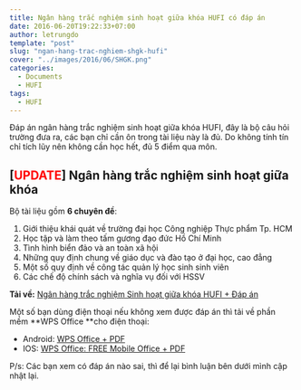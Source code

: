 ```yaml
---
title: Ngân hàng trắc nghiệm sinh hoạt giữa khóa HUFI có đáp án
date: 2016-06-20T19:22:33+07:00
author: letrungdo
template: "post"
slug: "ngan-hang-trac-nghiem-shgk-hufi"
cover: "../images/2016/06/SHGK.png"
categories:
  - Documents
  - HUFI
tags:
  - HUFI
---
```

Đáp án ngân hàng trắc nghiệm sinh hoạt giữa khóa HUFI, đây là bộ câu hỏi trường đưa ra, các bạn chỉ cần ôn trong tài liệu này là đủ. Do không tính tín chỉ tích lũy nên không cần học hết, đủ 5 điểm qua môn.

## [<span style="color: #ff0000;"><strong>UPDATE</strong></span>] Ngân hàng trắc nghiệm sinh hoạt giữa khóa

Bộ tài liệu gồm **6 chuyên đề**:

  1. Giới thiệu khái quát về trường đại học Công nghiệp Thực phẩm Tp. HCM
  2. Học tập và làm theo tấm gương đạo đức Hồ Chí Minh
  3. Tình hình biển đảo và an toàn xã hội
  4. Những quy định chung về giáo dục và đào tạo ở đại học, cao đẳng
  5. Một số quy định về công tác quản lý học sinh sinh viên
  6. Các chế độ chính sách và nghĩa vụ đối với HSSV

**Tải về:** <a href="https://drive.google.com/file/d/1UgNafMNr3cxDa10pL6UoazE0qu__45RF/view?usp=sharing" target="_blank" rel="noopener">Ngân hàng trắc nghiệm Sinh hoạt giữa khóa HUFI + Đáp án</a>

Một số bạn dùng điện thoại nếu không xem được đáp án thì tải về phần mềm **WPS Office **cho điện thoại:

  * Android: <a href="https://play.google.com/store/apps/details?id=cn.wps.moffice_eng&hl=vi" target="_blank" rel="noopener">WPS Office + PDF</a>
  * IOS: <a href="https://itunes.apple.com/us/app/wps-office-free-mobile-office/id762263023?mt=8" target="_blank" rel="noopener">WPS Office: FREE Mobile Office + PDF</a>

P/s: Các bạn xem có đáp án nào sai, thì để lại bình luận bên dưới mình cập nhật lại.